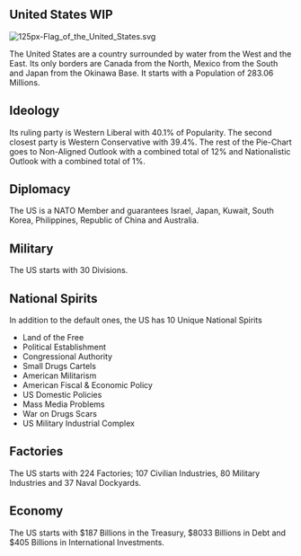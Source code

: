 ## United States WIP

![125px-Flag_of_the_United_States.svg](uploads/11d7693fd2ade1c4a913e5c4b7e7d0ea/125px-Flag_of_the_United_States.svg.png)

The United States are a country surrounded by water from the West and the East. Its only borders are Canada from the North, Mexico from the South and Japan from the Okinawa Base. It starts with a Population of 283.06 Millions.

## Ideology

Its ruling party is Western Liberal with 40.1% of Popularity. The second closest party is Western Conservative with 39.4%. The rest of the Pie-Chart goes to Non-Aligned Outlook with a combined total of 12% and Nationalistic Outlook with a combined total of 1%.

## Diplomacy

The US is a NATO Member and guarantees Israel, Japan, Kuwait, South Korea, Philippines, Republic of China and Australia.

## Military

The US starts with 30 Divisions.

## National Spirits

In addition to the default ones, the US has 10 Unique National Spirits

- Land of the Free
- Political Establishment
- Congressional Authority
- Small Drugs Cartels
- American Militarism
- American Fiscal & Economic Policy
- US Domestic Policies
- Mass Media Problems
- War on Drugs Scars
- US Military Industrial Complex

## Factories

The US starts with 224 Factories; 107 Civilian Industries, 80 Military Industries and 37 Naval Dockyards.

## Economy

The US starts with $187 Billions in the Treasury, $8033 Billions in Debt and $405 Billions in International Investments.
